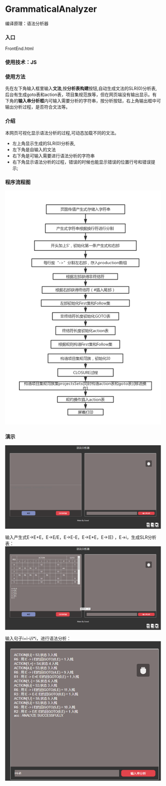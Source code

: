 # GrammaticalAnalyzer
编译原理：语法分析器

### 入口

FrontEnd.html

### 使用技术：JS



### 使用方法

先在左下角输入框里输入**文法**,按**分析表构建**按钮,自动生成文法的SLR(0)分析表,后台有生成goto表和action表，项目集规范族等，但在网页端没有输出显示。有下角的**输入串分析框**内可输入需要分析的字符串，按分析按钮，右上角输出框中可输出分析过程，是否符合文法等。



### 介绍

本网页可视化显示语法分析的过程,可动态加载不同的文法。

- 左上角显示生成的SLR(0)分析表, 
- 左下角是自输入的文法
- 右下角是可输入需要进行语法分析的字符串
- 右下角显示语法分析的过程，错误的时候也能显示错误的位置行号和错误提示;

### 程序流程图

 ![](https://github.com/Greedddd/GrammaticalAnalyzer/raw/master/image/1.png)

### 演示

 ![](https://github.com/Greedddd/GrammaticalAnalyzer/raw/master/image/2.png)
 
输入产生式E->E+E，E->E/E，E->E-E，E->E*E，E->(E) ，E->i，生成SLR分析表：
 ![](https://github.com/Greedddd/GrammaticalAnalyzer/raw/master/image/3.png)

输入句子i+i-i/i*i，进行语法分析：
 ![](https://github.com/Greedddd/GrammaticalAnalyzer/raw/master/image/4.png)
